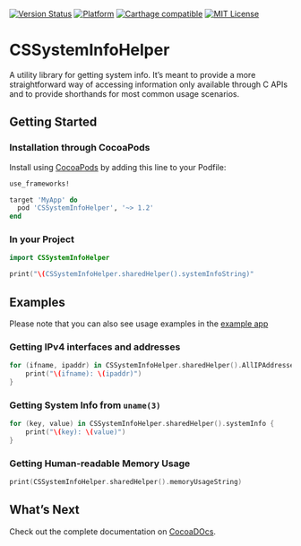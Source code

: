 [![Version Status](https://img.shields.io/cocoapods/v/CSSystemInfoHelper.svg?style=flat)](http://cocoadocs.org/docsets/CSSystemInfoHelper)  [![Platform](http://img.shields.io/cocoapods/p/CSSystemInfoHelper.svg?style=flat)](http://cocoapods.org/?q=CSSystemInfoHelper) [![Carthage compatible](https://img.shields.io/badge/Carthage-compatible-4BC51D.svg?style=flat)](https://github.com/Carthage/Carthage) [![MIT License](https://img.shields.io/badge/license-MIT-orange.svg?style=flat)](https://opensource.org/licenses/MIT)

# CSSystemInfoHelper

A utility library for getting system info. It’s meant to provide a more straightforward way of accessing information only available through C APIs and to provide shorthands for most common usage scenarios.

## Getting Started

### Installation through CocoaPods

Install using [CocoaPods](http://cocoapods.org) by adding this line to your Podfile:

````ruby
use_frameworks!

target 'MyApp' do
  pod 'CSSystemInfoHelper', '~> 1.2'
end
````

### In your Project

```swift
import CSSystemInfoHelper

print("\(CSSystemInfoHelper.sharedHelper().systemInfoString)"
```

## Examples

Please note that you can also see usage examples in the [example app](https://github.com/thecatalinstan/CSSystemInfoHelper/tree/master/CSSystemInfoHelperApp)

### Getting IPv4 interfaces and addresses

```swift
for (ifname, ipaddr) in CSSystemInfoHelper.sharedHelper().AllIPAddresses {
    print("\(ifname): \(ipaddr)")
}
```

### Getting System Info from `uname(3)`

```swift
for (key, value) in CSSystemInfoHelper.sharedHelper().systemInfo {
    print("\(key): \(value)")
}
```

### Getting Human-readable Memory Usage

```swift
print(CSSystemInfoHelper.sharedHelper().memoryUsageString)
```

## What’s Next

Check out the complete documentation on [CocoaDOcs](http://cocoadocs.org/docsets/CSSystemInfoHelper/1.2.0/Classes/CSSystemInfoHelper.html).

